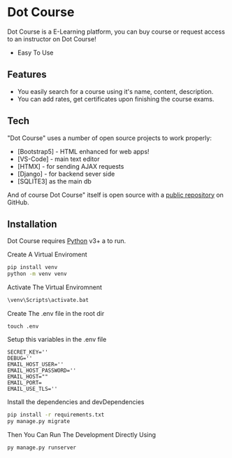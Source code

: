 # Dot Course

Dot Course is a E-Learning platform, you can buy course or request access to an instructor on Dot Course!  

- Easy To Use 

## Features

- You easily search for a course using it's name, content, description.
- You can add rates, get certificates upon finishing the course exams. 


## Tech

"Dot Course" uses a number of open source projects to work properly:

- [Bootstrap5] - HTML enhanced for web apps!
- [VS-Code] - main text editor
- [HTMX] - for sending AJAX requests
- [Django] - for backend sever side 
- [SQLITE3] as the main db 

And of course Dot Course" itself is open source with a [public repository](https://github.com/YousefSedik/Dot-Course/) on GitHub.

## Installation

Dot Course requires [Python](https://www.python.org/downloads/) v3+ a to run.

Create A Virtual Enviroment 
```sh
pip install venv 
python -m venv venv
```
Activate The Virtual Enviromnent 
```sh
\venv\Scripts\activate.bat
```
Create The .env file in the root dir
```
touch .env 
```
Setup this variables in the .env file 
```
SECRET_KEY=''
DEBUG=''
EMAIL_HOST_USER=''
EMAIL_HOST_PASSWORD=''
EMAIL_HOST=""
EMAIL_PORT=   
EMAIL_USE_TLS=''
```

Install the dependencies and devDependencies
```sh
pip install -r requirements.txt
py manage.py migrate 
```
Then You Can Run The Development Directly Using
```sh
py manage.py runserver  
```

